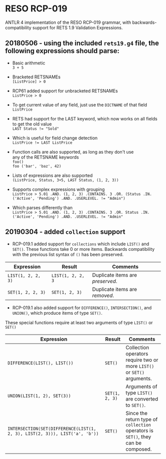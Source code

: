 # RESO RCP-019
ANTLR 4 implementation of the RESO RCP-019 grammar, with backwards-compatibility support for RETS 1.9 Validation Expressions.


## 20180506 - using the included `rets19.g4` file, the following expressions should parse:

* Basic arithmetic  
`3 + 5`

* Bracketed RETSNAMEs  
`[ListPrice] > 0`

* RCP61 added support for unbracketed RETSNAMEs  
`ListPrice > 0`

* To get current value of any field, just use the `DICTNAME` of that field  
`ListPrice`

* RETS had support for the LAST keyword, which now works on all fields  
to get the old value  
`LAST Status != "Sold"`

* Which is useful for field change detection  
`ListPrice != LAST ListPrice`

* Function calls are also supported, as long as they don't use  
any of the RETSNAME keywords  
`foo()`  
`foo ('bar', 'baz', 42)`  

* Lists of expressions are also supported  
`(ListPrice, Status, 3+5, LAST Status, (1, 2, 3))`

* Supports complex expressions with grouping  
`ListPrice > 5.01 .AND. (1, 2, 3) .CONTAINS. 3
    .OR. (Status .IN. ('Active', 'Pending') .AND. .USERLEVEL. != "Admin")`

* Which parses differently than  
`ListPrice > 5.01 .AND. (1, 2, 3) .CONTAINS. 3
    .OR. Status .IN. ('Active', 'Pending') .AND. .USERLEVEL. != "Admin"`
    
    
## 20190304 - added `collection` support    
    
* RCP-019.1 added support for `collections` which include `LIST()` and `SET()`. 
These functions take 0 or more items. Backwards compatibility with the previous list syntax of `()` has been preserved.

| Expression  | Result |  Comments |
|---|---|---|
|`LIST(1, 2, 2, 3)`|`LIST(1, 2, 2, 3`| Duplicate items are _preserved_.|
|`SET(1, 2, 2, 3)`|`SET(1, 2, 3)`| Duplicate items are _removed_.|

  
* RCP-019.1 also added support for `DIFFERENCE()`, `INTERSECTION()`, and `UNION()`,
which produce items of type `SET()`. 

These special functions require at least two arguments of type `LIST()` or `SET()`
   
 
 | Expression  | Result |  Comments |
 |---|---|---|
 |`DIFFERENCE(LIST(), LIST())`|`SET()`|Collection operators require two or more `LIST()` or `SET()` arguments.|
 |`UNION(LIST(1, 2), SET(3))`|`SET(1, 2, 3)`|Arguments of type `LIST()` are converted to `SET()`.   |
 |`INTERSECTION(SET(DIFFERENCE(LIST(1, 2, 3), LIST(2, 3))), LIST('a', 'b'))`|`SET()`|Since the return type of `collection` operators is `SET()`, they can be composed.|
